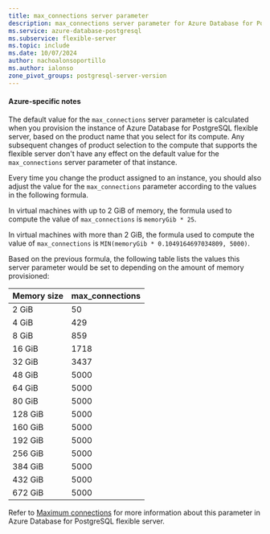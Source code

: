 ```yaml
---
title: max_connections server parameter
description: max_connections server parameter for Azure Database for PostgreSQL flexible server.
ms.service: azure-database-postgresql
ms.subservice: flexible-server
ms.topic: include
ms.date: 10/07/2024
author: nachoalonsoportillo
ms.author: ialonso
zone_pivot_groups: postgresql-server-version
---
```

#### Azure-specific notes
The default value for the `max_connections` server parameter is calculated when you provision the instance of Azure Database for PostgreSQL flexible server, based on the product name that you select for its compute. Any subsequent changes of product selection to the compute that supports the flexible server don't have any effect on the default value for the `max_connections` server parameter of that instance.

Every time you change the product assigned to an instance, you should also adjust the value for the `max_connections` parameter according to the values in the following formula.

In virtual machines with up to 2 GiB of memory, the formula used to compute the value of `max_connections` is `memoryGib * 25`.

In virtual machines with more than 2 GiB, the formula used to compute the value of `max_connections` is `MIN(memoryGib * 0.1049164697034809, 5000)`.

Based on the previous formula, the following table lists the values this server parameter would be set to depending on the amount of memory provisioned:

| Memory size | max_connections |
| ----------- | --------------- |
|       2 GiB |              50 |
|       4 GiB |             429 |
|       8 GiB |             859 |
|      16 GiB |            1718 |
|      32 GiB |            3437 |
|      48 GiB |            5000 |
|      64 GiB |            5000 |
|      80 GiB |            5000 |
|     128 GiB |            5000 |
|     160 GiB |            5000 |
|     192 GiB |            5000 |
|     256 GiB |            5000 |
|     384 GiB |            5000 |
|     432 GiB |            5000 |
|     672 GiB |            5000 |

Refer to [Maximum connections](../concepts-limits.md#maximum-connections) for more information about this parameter in Azure Database for PostgreSQL flexible server.